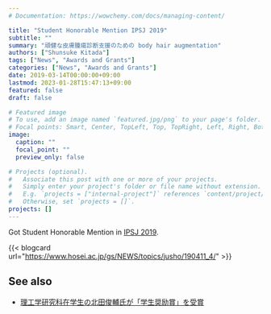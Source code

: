```yaml
---
# Documentation: https://wowchemy.com/docs/managing-content/

title: "Student Honorable Mention IPSJ 2019"
subtitle: ""
summary: "頑健な皮膚腫瘍診断支援のための body hair augmentation"
authors: ["Shunsuke Kitada"]
tags: ["News", "Awards and Grants"]
categories: ["News", "Awards and Grants"]
date: 2019-03-14T00:00:00+09:00
lastmod: 2023-01-28T15:47:13+09:00
featured: false
draft: false

# Featured image
# To use, add an image named `featured.jpg/png` to your page's folder.
# Focal points: Smart, Center, TopLeft, Top, TopRight, Left, Right, BottomLeft, Bottom, BottomRight.
image:
  caption: ""
  focal_point: ""
  preview_only: false

# Projects (optional).
#   Associate this post with one or more of your projects.
#   Simply enter your project's folder or file name without extension.
#   E.g. `projects = ["internal-project"]` references `content/project/deep-learning/index.md`.
#   Otherwise, set `projects = []`.
projects: []
---
```


Got Student Honorable Mention in [IPSJ 2019](https://www.hosei.ac.jp/gs/NEWS/topics/jusho/190411_4/). 

{{< blogcard url="https://www.hosei.ac.jp/gs/NEWS/topics/jusho/190411_4/" >}}

## See also

- [理工学研究科在学生の北田俊輔氏が「学生奨励賞」を受賞](/post/award-ipsj-2019/)
